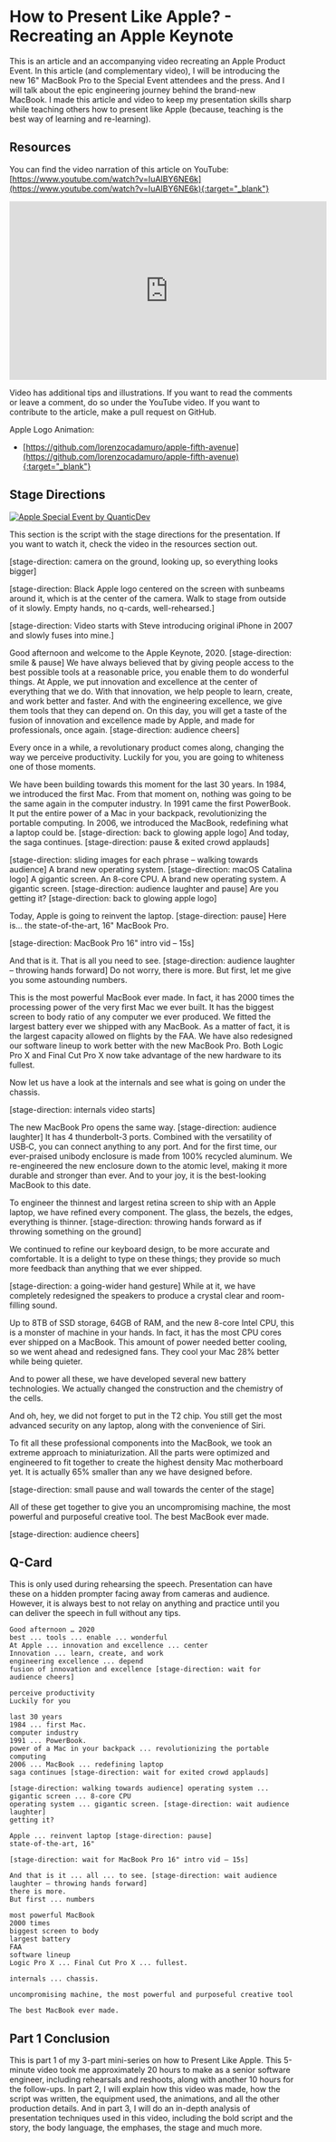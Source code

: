 # How to Present Like Apple? - Recreating an Apple Keynote
This is an article and an accompanying video recreating an Apple Product Event. In this article (and complementary video), I will be introducing the new 16" MacBook Pro to the Special Event attendees and the press. And I will talk about the epic engineering journey behind the brand-new MacBook. I made this article and video to keep my presentation skills sharp while teaching others how to present like Apple (because, teaching is the best way of learning and re-learning).

## Resources
You can find the video narration of this article on YouTube: [https://www.youtube.com/watch?v=IuAIBY6NE6k](https://www.youtube.com/watch?v=IuAIBY6NE6k){:target="_blank"}

<iframe width="560" height="315" src="https://www.youtube.com/embed/IuAIBY6NE6k" frameborder="0" allow="accelerometer; autoplay; encrypted-media; gyroscope; picture-in-picture" allowfullscreen></iframe>

Video has additional tips and illustrations. If you want to read the comments or leave a comment, do so under the YouTube video. If you want to contribute to the article, make a pull request on GitHub.

Apple Logo Animation:
* [https://github.com/lorenzocadamuro/apple-fifth-avenue](https://github.com/lorenzocadamuro/apple-fifth-avenue){:target="_blank"}

## Stage Directions
[![Apple Special Event by QuanticDev](images/apple_special_event_quanticdev.jpg)](https://www.youtube.com/watch?v=IuAIBY6NE6k)

This section is the script with the stage directions for the presentation. If you want to watch it, check the video in the resources section out.

[stage-direction: camera on the ground, looking up, so everything looks bigger]

[stage-direction: Black Apple logo centered on the screen with sunbeams around it, which is at the center of the camera. Walk to stage from outside of it slowly. Empty hands, no q-cards, well-rehearsed.]

[stage-direction: Video starts with Steve introducing original iPhone in 2007 and slowly fuses into mine.]

Good afternoon and welcome to the Apple Keynote, 2020. [stage-direction: smile & pause] We have always believed that by giving people access to the best possible tools at a reasonable price, you enable them to do wonderful things. At Apple, we put innovation and excellence at the center of everything that we do. With that innovation, we help people to learn, create, and work better and faster. And with the engineering excellence, we give them tools that they can depend on. On this day, you will get a taste of the fusion of innovation and excellence made by Apple, and made for professionals, once again. [stage-direction: audience cheers]

Every once in a while, a revolutionary product comes along, changing the way we perceive productivity. Luckily for you, you are going to whiteness one of those moments.

We have been building towards this moment for the last 30 years. In 1984, we introduced the first Mac. From that moment on, nothing was going to be the same again in the computer industry. In 1991 came the first PowerBook. It put the entire power of a Mac in your backpack, revolutionizing the portable computing. In 2006, we introduced the MacBook, redefining what a laptop could be. [stage-direction: back to glowing apple logo] And today, the saga continues. [stage-direction: pause & exited crowd applauds]

[stage-direction: sliding images for each phrase – walking towards audience] A brand new operating system. [stage-direction: macOS Catalina logo] A gigantic screen. An 8-core CPU. A brand new operating system. A gigantic screen. [stage-direction: audience laughter and pause] Are you getting it? [stage-direction: back to glowing apple logo]

Today, Apple is going to reinvent the laptop. [stage-direction: pause] Here is... the state-of-the-art, 16" MacBook Pro.

[stage-direction: MacBook Pro 16" intro vid – 15s]

And that is it. That is all you need to see. [stage-direction: audience laughter – throwing hands forward] Do not worry, there is more. But first, let me give you some astounding numbers.

This is the most powerful MacBook ever made. In fact, it has 2000 times the processing power of the very first Mac we ever built. It has the biggest screen to body ratio of any computer we ever produced. We fitted the largest battery ever we shipped with any MacBook. As a matter of fact, it is the largest capacity allowed on flights by the FAA. We have also redesigned our software lineup to work better with the new MacBook Pro. Both Logic Pro X and Final Cut Pro X now take advantage of the new hardware to its fullest.

Now let us have a look at the internals and see what is going on under the chassis.

[stage-direction: internals video starts]

The new MacBook Pro opens the same way. [stage-direction: audience laughter] It has 4 thunderbolt-3 ports. Combined with the versatility of USB‑C, you can connect anything to any port. And for the first time, our ever-praised unibody enclosure is made from 100% recycled aluminum. We re-engineered the new enclosure down to the atomic level, making it more durable and stronger than ever. And to your joy, it is the best-looking MacBook to this date.

To engineer the thinnest and largest retina screen to ship with an Apple laptop, we have refined every component. The glass, the bezels, the edges, everything is thinner. [stage-direction: throwing hands forward as if throwing something on the ground]

We continued to refine our keyboard design, to be more accurate and comfortable. It is a delight to type on these things; they provide so much more feedback than anything that we ever shipped.

[stage-direction: a going-wider hand gesture] While at it, we have completely redesigned the speakers to produce a crystal clear and room-filling sound.

Up to 8TB of SSD storage, 64GB of RAM, and the new 8-core Intel CPU, this is a monster of machine in your hands. In fact, it has the most CPU cores ever shipped on a MacBook. This amount of power needed better cooling, so we went ahead and redesigned fans. They cool your Mac 28% better while being quieter.

And to power all these, we have developed several new battery technologies. We actually changed the construction and the chemistry of the cells.

And oh, hey, we did not forget to put in the T2 chip. You still get the most advanced security on any laptop, along with the convenience of Siri.

To fit all these professional components into the MacBook, we took an extreme approach to miniaturization. All the parts were optimized and engineered to fit together to create the highest density Mac motherboard yet. It is actually 65% smaller than any we have designed before.

[stage-direction: small pause and wall towards the center of the stage]

All of these get together to give you an uncompromising machine, the most powerful and purposeful creative tool. The best MacBook ever made.

[stage-direction: audience cheers]

## Q-Card
This is only used during rehearsing the speech. Presentation can have these on a hidden prompter facing away from cameras and audience. However, it is always best to not relay on anything and practice until you can deliver the speech in full without any tips.

```
Good afternoon … 2020
best ... tools ... enable ... wonderful
At Apple ... innovation and excellence ... center
Innovation ... learn, create, and work
engineering excellence ... depend
fusion of innovation and excellence [stage-direction: wait for audience cheers]

perceive productivity
Luckily for you

last 30 years
1984 ... first Mac.
computer industry
1991 ... PowerBook.
power of a Mac in your backpack ... revolutionizing the portable computing
2006 ... MacBook ... redefining laptop 
saga continues [stage-direction: wait for exited crowd applauds]

[stage-direction: walking towards audience] operating system ... gigantic screen ... 8-core CPU
operating system ... gigantic screen. [stage-direction: wait audience laughter]
getting it?

Apple ... reinvent laptop [stage-direction: pause]
state-of-the-art, 16"

[stage-direction: wait for MacBook Pro 16" intro vid – 15s]

And that is it ... all ... to see. [stage-direction: wait audience laughter – throwing hands forward]
there is more.
But first ... numbers

most powerful MacBook
2000 times
biggest screen to body 
largest battery
FAA
software lineup
Logic Pro X ... Final Cut Pro X ... fullest.

internals ... chassis.

uncompromising machine, the most powerful and purposeful creative tool

The best MacBook ever made.
```

## Part 1 Conclusion
This is part 1 of my 3-part mini-series on how to Present Like Apple. This 5-minute video took me approximately 20 hours to make as a senior software engineer, including rehearsals and reshoots, along with another 10 hours for the follow-ups. In part 2, I will explain how this video was made, how the script was written, the equipment used, the animations, and all the other production details. And in part 3, I will do an in-depth analysis of presentation techniques used in this video, including the bold script and the story, the body language, the emphases, the stage and much more.
